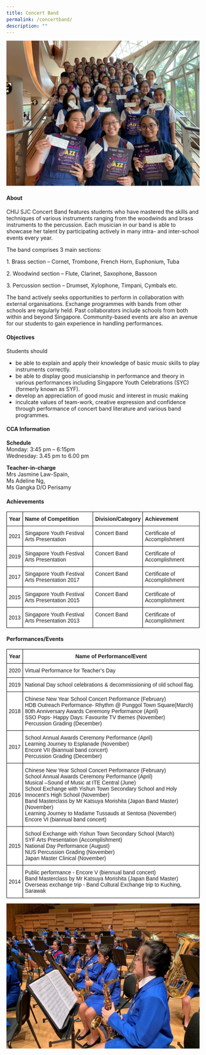 ```yaml
---
title: Concert Band
permalink: /concertband/
description: ""
---
```

![](/images/CCA/Visual%20&amp;%20Performing%20Arts/Concert%20Band/C1.jpg)

#### **About**


CHIJ SJC Concert Band features students who have mastered the skills and techniques of various instruments ranging from the woodwinds and brass instruments to the percussion. Each musician in our band is able to showcase her talent by participating actively in many intra- and inter-school events every year.

  

The band comprises 3 main sections:

1\.  Brass section – Cornet, Trombone, French Horn, Euphonium, Tuba

2\.  Woodwind section – Flute, Clarinet, Saxophone, Bassoon

3\.  Percussion section – Drumset, Xylophone, Timpani, Cymbals etc.

  

The band actively seeks opportunities to perform in collaboration with external organisations. Exchange programmes with bands from other schools are regularly held. Past collaborators include schools from both within and beyond Singapore. Community-based events are also an avenue for our students to gain experience in handling performances.

#### **Objectives**


Students should  

*   be able to explain and apply their knowledge of basic music skills to play instruments correctly.
*   be able to display good musicianship in performance and theory in various performances including Singapore Youth Celebrations (SYC) (formerly known as SYF).
*   develop an appreciation of good music and interest in music making
*   inculcate values of team-work, creative expression and confidence through performance of concert band literature and various band programmes.

#### **CCA Information**

**Schedule**        
<br>Monday: 3:45 pm – 6:15pm
<br>Wednesday: 3.45 pm to 6.00 pm
<br>

**Teacher-in-charge**
<br>Mrs Jasmine Law-Spain, <br> Ms Adeline Ng,<br>Ms Gangka D/O Perisamy<br>

#### **Achievements**


<style type="text/css">
.tg  {border-collapse:collapse;border-spacing:0;}
.tg td{border-color:black;border-style:solid;border-width:1px;font-family:Arial, sans-serif;font-size:14px;
  overflow:hidden;padding:10px 5px;word-break:normal;}
.tg th{border-color:black;border-style:solid;border-width:1px;font-family:Arial, sans-serif;font-size:14px;
  font-weight:normal;overflow:hidden;padding:10px 5px;word-break:normal;}
.tg .tg-9hzb{background-color:#FFF;font-weight:bold;text-align:center;vertical-align:top}
.tg .tg-dgl5{background-color:#FFF;font-weight:bold;text-align:left;vertical-align:top}
.tg .tg-f4yw{background-color:#FFF;text-align:center;vertical-align:middle}
.tg .tg-zr06{background-color:#FFF;text-align:left;vertical-align:middle}
.tg .tg-ktyi{background-color:#FFF;text-align:left;vertical-align:top}
</style>
<table class="tg">
<thead>
  <tr>
    <th class="tg-9hzb">Year<br></th>
    <th class="tg-dgl5">Name of Competition<br></th>
    <th class="tg-dgl5">Division/Category<br></th>
    <th class="tg-dgl5">Achievement<br></th>
  </tr>
</thead>
<tbody>
  <tr>
    <td class="tg-f4yw"> 2021</td>
    <td class="tg-zr06"> Singapore Youth Festival Arts Presentation</td>
    <td class="tg-zr06"> Concert Band<br><br></td>
    <td class="tg-ktyi">Certificate of Accomplishment<br> </td>
  </tr>
  <tr>
    <td class="tg-f4yw">2019<br></td>
    <td class="tg-ktyi">Singapore Youth Festival Arts Presentation<br></td>
    <td class="tg-ktyi">Concert Band<br></td>
    <td class="tg-ktyi">Certificate of Accomplishment<br></td>
  </tr>
  <tr>
    <td class="tg-f4yw">2017<br></td>
    <td class="tg-ktyi">Singapore Youth Festival Arts Presentation 2017<br></td>
    <td class="tg-ktyi">Concert Band<br></td>
    <td class="tg-ktyi">Certificate of Accomplishment<br></td>
  </tr>
  <tr>
    <td class="tg-f4yw">2015<br></td>
    <td class="tg-ktyi">Singapore Youth Festival Arts Presentation 2015<br></td>
    <td class="tg-ktyi">Concert Band<br></td>
    <td class="tg-ktyi">Certificate of Accomplishment<br></td>
  </tr>
  <tr>
    <td class="tg-f4yw">2013<br></td>
    <td class="tg-ktyi">Singapore Youth Festival Arts Presentation 2013<br></td>
    <td class="tg-ktyi">Concert Band<br></td>
    <td class="tg-ktyi">Certificate of Accomplishment</td>
  </tr>
</tbody>
</table>

#### **Performances/Events**


<style type="text/css">
.tg  {border-collapse:collapse;border-spacing:0;}
.tg td{border-color:black;border-style:solid;border-width:1px;font-family:Arial, sans-serif;font-size:14px;
  overflow:hidden;padding:10px 5px;word-break:normal;}
.tg th{border-color:black;border-style:solid;border-width:1px;font-family:Arial, sans-serif;font-size:14px;
  font-weight:normal;overflow:hidden;padding:10px 5px;word-break:normal;}
.tg .tg-9hzb{background-color:#FFF;font-weight:bold;text-align:center;vertical-align:top}
.tg .tg-f4yw{background-color:#FFF;text-align:center;vertical-align:middle}
.tg .tg-ktyi{background-color:#FFF;text-align:left;vertical-align:top}
</style>
<table class="tg">
<thead>
  <tr>
    <th class="tg-9hzb">Year<br></th>
    <th class="tg-9hzb">Name of Performance/Event<br></th>
  </tr>
</thead>
<tbody>
  <tr>
    <td class="tg-f4yw">2020<br></td>
    <td class="tg-ktyi">Virtual Performance for Teacher’s Day</td>
  </tr>
  <tr>
    <td class="tg-f4yw">2019<br></td>
    <td class="tg-ktyi">National Day school celebrations &amp; decommissioning of old school flag.</td>
  </tr>
  <tr>
    <td class="tg-f4yw">2018<br></td>
    <td class="tg-ktyi">Chinese New Year School Concert Performance (February)<br>HDB Outreach Performance- Rhythm @ Punggol Town Square(March)<br>80th Anniversary Awards Ceremony Performance (April)<br>SSO Pops- Happy Days: Favourite TV themes (November)<br>Percussion Grading (December)</td>
  </tr>
  <tr>
    <td class="tg-f4yw">2017<br></td>
    <td class="tg-ktyi">School Annual Awards Ceremony Performance (April)<br>Learning Journey to Esplanade (November)<br>Encore VII (biannual band concert)<br>Percussion Grading (December)</td>
  </tr>
  <tr>
    <td class="tg-f4yw">2016<br></td>
    <td class="tg-ktyi">Chinese New Year School Concert Performance (February)<br>School Annual Awards Ceremony Performance (April)<br>Musical –Sound of Music at ITE Central (June)<br>School Exchange with Yishun Town Secondary School and Holy Innocent’s High School (November)<br>Band Masterclass by Mr Katsuya Morishita (Japan Band Master) (November)<br>Learning Journey to Madame Tussauds at Sentosa (November)<br>Encore VI (biannual band concert)</td>
  </tr>
  <tr>
    <td class="tg-f4yw">2015<br></td>
    <td class="tg-ktyi">School Exchange with Yishun Town Secondary School (March)<br>SYF Arts Presentation (Accomplishment)<br>National Day Performance (August)<br>NUS Percussion Grading (November)<br>Japan Master Clinical (November)</td>
  </tr>
  <tr>
    <td class="tg-f4yw">2014<br></td>
    <td class="tg-ktyi">Public performance - Encore V (biennual band concert)<br>Band Masterclass by Mr Katsuya Morishita (Japan Band Master)<br>Overseas exchange trip - Band Cultural Exchange trip to Kuching, Sarawak</td>
  </tr>
</tbody>
</table>

![](/images/CCA/Visual%20&amp;%20Performing%20Arts/Concert%20Band/C2.jpg)
